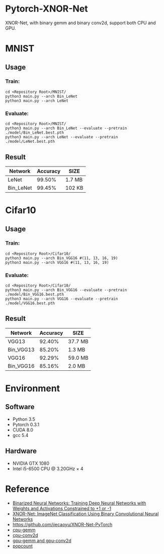 # Pytorch-XNOR-Net
XNOR-Net, with binary gemm and binary conv2d, support both CPU and GPU.


# MNIST

## Usage
### Train:
~~~shell
cd <Repository Root>/MNIST/
python3 main.py --arch Bin_LeNet
python3 main.py --arch LeNet
~~~
### Evaluate:
~~~shell
cd <Repository Root>/MNIST/
python3 main.py --arch Bin_LeNet --evaluate --pretrain ./model/Bin_LeNet.best.pth
python3 main.py --arch LeNet --evaluate --pretrain ./model/LeNet.best.pth
~~~
## Result
|  Network  | Accuracy |  SIZE   |
|  -------  | -------- |  ----   |
|   LeNet   |  99.50%  |  1.7 MB |
| Bin_LeNet |  99.45%  |  102 KB |


# Cifar10

## Usage
### Train:
~~~shell
cd <Repository Root>/Cifar10/
python3 main.py --arch Bin_VGG16 #(11, 13, 16, 19)
python3 main.py --arch VGG16 #(11, 13, 16, 19)
~~~
### Evaluate:
~~~shell
cd <Repository Root>/Cifar10/
python3 main.py --arch Bin_VGG16 --evaluate --pretrain ./model/Bin_VGG16.best.pth
python3 main.py --arch VGG16 --evaluate --pretrain ./model/VGG16.best.pth
~~~
## Result
|  Network  | Accuracy |  SIZE    |
|  -------  | -------- |  ----    |
|   VGG13   |  92.40%  |  37.7 MB |
| Bin_VGG13 |  85.20%  |  1.3  MB |
|   VGG16   |  92.29%  |  59.0 MB |
| Bin_VGG16 |  85.16%  |  2.0  MB |


# Environment
## Software

* Python  3.5
* Pytorch 0.3.1
* CUDA    8.0
* gcc     5.4

## Hardware

* NVIDIA GTX 1080
* Intel  i5-6500 CPU @ 3.20GHz × 4


# Reference
* [Binarized Neural Networks: Training Deep Neural Networks with Weights and Activations Constrained to +1 or -1](https://arxiv.org/pdf/1602.02830.pdf)
* [XNOR-Net: ImageNet Classification Using Binary Convolutional Neural Networks](https://arxiv.org/pdf/1603.05279.pdf)
* https://github.com/jiecaoyu/XNOR-Net-PyTorch
* [cpu-gemm](http://apfel.mathematik.uni-ulm.de/~lehn/sghpc/gemm/page02/index.html)
* [cpu-conv2d](https://github.com/pytorch/pytorch/blob/f23feca681c5066c70f0fe1516fc2e269d615e93/aten/src/THNN/generic/SpatialConvolutionMM.c)
* [gpu-gemm and gpu-conv2d](https://github.com/1adrianb/bnn.torch/blob/master/BinarySpatialConvolution.cu)
* [popcount](https://github.com/kimwalisch/libpopcnt)
